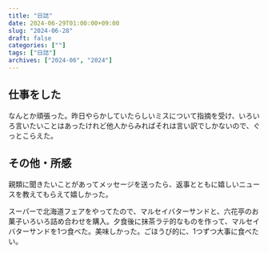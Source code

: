 ```yaml
---
title: "日誌"
date: 2024-06-29T01:00:00+09:00
slug: "2024-06-28"
draft: false
categories: [""]
tags: ["日誌"]
archives: ["2024-06", "2024"]
---
```

## 仕事をした

なんとか頑張った。昨日やらかしていたらしいミスについて指摘を受け、いろいろ言いたいことはあったけれど他人からみればそれは言い訳でしかないので、ぐっとこらえた。

## その他・所感

親類に聞きたいことがあってメッセージを送ったら、返事とともに嬉しいニュースを教えてもらえて嬉しかった。

スーパーで北海道フェアをやってたので、マルセイバターサンドと、六花亭のお菓子いろいろ詰め合わせを購入。夕食後に抹茶ラテ的なものを作って、マルセイバターサンドを1つ食べた。美味しかった。ごほうび的に、1つずつ大事に食べたい。
